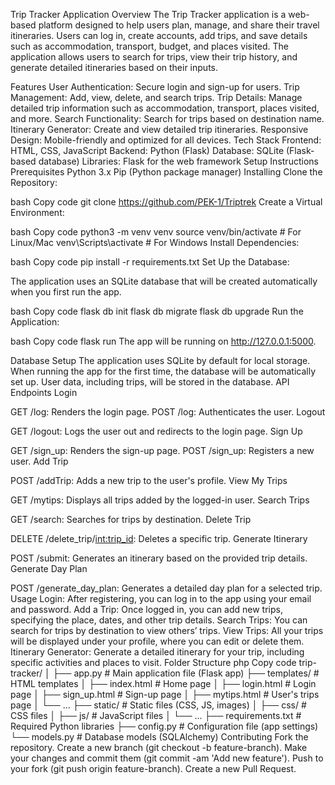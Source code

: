 Trip Tracker Application
Overview
The Trip Tracker application is a web-based platform designed to help users plan, manage, and share their travel itineraries. Users can log in, create accounts, add trips, and save details such as accommodation, transport, budget, and places visited. The application allows users to search for trips, view their trip history, and generate detailed itineraries based on their inputs.

Features
User Authentication: Secure login and sign-up for users.
Trip Management: Add, view, delete, and search trips.
Trip Details: Manage detailed trip information such as accommodation, transport, places visited, and more.
Search Functionality: Search for trips based on destination name.
Itinerary Generator: Create and view detailed trip itineraries.
Responsive Design: Mobile-friendly and optimized for all devices.
Tech Stack
Frontend: HTML, CSS, JavaScript
Backend: Python (Flask)
Database: SQLite (Flask-based database)
Libraries:
Flask for the web framework
Setup Instructions
Prerequisites
Python 3.x
Pip (Python package manager)
Installing
Clone the Repository:

bash
Copy code
git clone https://github.com/PEK-1/Triptrek
Create a Virtual Environment:

bash
Copy code
python3 -m venv venv
source venv/bin/activate  # For Linux/Mac
venv\Scripts\activate  # For Windows
Install Dependencies:

bash
Copy code
pip install -r requirements.txt
Set Up the Database:

The application uses an SQLite database that will be created automatically when you first run the app.

bash
Copy code
flask db init
flask db migrate
flask db upgrade
Run the Application:

bash
Copy code
flask run
The app will be running on http://127.0.0.1:5000.

Database Setup
The application uses SQLite by default for local storage.
When running the app for the first time, the database will be automatically set up.
User data, including trips, will be stored in the database.
API Endpoints
Login

GET /log: Renders the login page.
POST /log: Authenticates the user.
Logout

GET /logout: Logs the user out and redirects to the login page.
Sign Up

GET /sign_up: Renders the sign-up page.
POST /sign_up: Registers a new user.
Add Trip

POST /addTrip: Adds a new trip to the user's profile.
View My Trips

GET /mytips: Displays all trips added by the logged-in user.
Search Trips

GET /search: Searches for trips by destination.
Delete Trip

DELETE /delete_trip/<int:trip_id>: Deletes a specific trip.
Generate Itinerary

POST /submit: Generates an itinerary based on the provided trip details.
Generate Day Plan

POST /generate_day_plan: Generates a detailed day plan for a selected trip.
Usage
Login: After registering, you can log in to the app using your email and password.
Add a Trip: Once logged in, you can add new trips, specifying the place, dates, and other trip details.
Search Trips: You can search for trips by destination to view others’ trips.
View Trips: All your trips will be displayed under your profile, where you can edit or delete them.
Itinerary Generator: Generate a detailed itinerary for your trip, including specific activities and places to visit.
Folder Structure
php
Copy code
trip-tracker/
│
├── app.py               # Main application file (Flask app)
├── templates/           # HTML templates
│   ├── index.html       # Home page
│   ├── login.html       # Login page
│   ├── sign_up.html     # Sign-up page
│   ├── mytips.html      # User's trips page
│   └── ...
├── static/              # Static files (CSS, JS, images)
│   ├── css/             # CSS files
│   ├── js/              # JavaScript files
│   └── ...
├── requirements.txt     # Required Python libraries
├── config.py            # Configuration file (app settings)
└── models.py            # Database models (SQLAlchemy)
Contributing
Fork the repository.
Create a new branch (git checkout -b feature-branch).
Make your changes and commit them (git commit -am 'Add new feature').
Push to your fork (git push origin feature-branch).
Create a new Pull Request.
